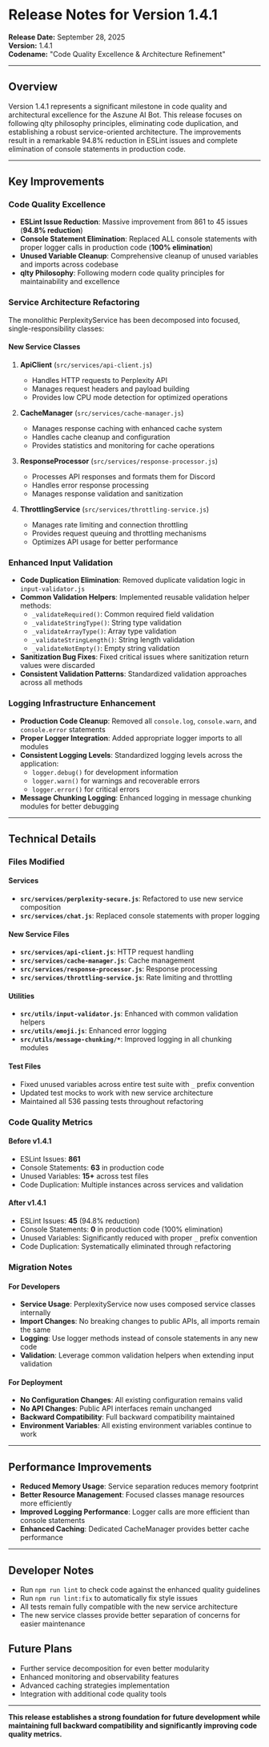 # Release Notes for Version 1.4.1

**Release Date:** September 28, 2025  
**Version:** 1.4.1  
**Codename:** "Code Quality Excellence & Architecture Refinement"

---

## Overview

Version 1.4.1 represents a significant milestone in code quality and architectural excellence for the Aszune AI Bot. This release focuses on following qlty philosophy principles, eliminating code duplication, and establishing a robust service-oriented architecture. The improvements result in a remarkable 94.8% reduction in ESLint issues and complete elimination of console statements in production code.

---

## Key Improvements

### Code Quality Excellence

- **ESLint Issue Reduction**: Massive improvement from 861 to 45 issues (**94.8% reduction**)
- **Console Statement Elimination**: Replaced ALL console statements with proper logger calls in production code (**100% elimination**)
- **Unused Variable Cleanup**: Comprehensive cleanup of unused variables and imports across codebase
- **qlty Philosophy**: Following modern code quality principles for maintainability and excellence

### Service Architecture Refactoring

The monolithic PerplexityService has been decomposed into focused, single-responsibility classes:

#### New Service Classes

1. **ApiClient** (`src/services/api-client.js`)
   - Handles HTTP requests to Perplexity API
   - Manages request headers and payload building
   - Provides low CPU mode detection for optimized operations

2. **CacheManager** (`src/services/cache-manager.js`)
   - Manages response caching with enhanced cache system
   - Handles cache cleanup and configuration
   - Provides statistics and monitoring for cache operations

3. **ResponseProcessor** (`src/services/response-processor.js`)
   - Processes API responses and formats them for Discord
   - Handles error response processing
   - Manages response validation and sanitization

4. **ThrottlingService** (`src/services/throttling-service.js`)
   - Manages rate limiting and connection throttling
   - Provides request queuing and throttling mechanisms
   - Optimizes API usage for better performance

### Enhanced Input Validation

- **Code Duplication Elimination**: Removed duplicate validation logic in `input-validator.js`
- **Common Validation Helpers**: Implemented reusable validation helper methods:
  - `_validateRequired()`: Common required field validation
  - `_validateStringType()`: String type validation
  - `_validateArrayType()`: Array type validation
  - `_validateStringLength()`: String length validation
  - `_validateNotEmpty()`: Empty string validation
- **Sanitization Bug Fixes**: Fixed critical issues where sanitization return values were discarded
- **Consistent Validation Patterns**: Standardized validation approaches across all methods

### Logging Infrastructure Enhancement

- **Production Code Cleanup**: Removed all `console.log`, `console.warn`, and `console.error` statements
- **Proper Logger Integration**: Added appropriate logger imports to all modules
- **Consistent Logging Levels**: Standardized logging levels across the application:
  - `logger.debug()` for development information
  - `logger.warn()` for warnings and recoverable errors  
  - `logger.error()` for critical errors
- **Message Chunking Logging**: Enhanced logging in message chunking modules for better debugging

---

## Technical Details

### Files Modified

#### Services
- **`src/services/perplexity-secure.js`**: Refactored to use new service composition
- **`src/services/chat.js`**: Replaced console statements with proper logging

#### New Service Files
- **`src/services/api-client.js`**: HTTP request handling
- **`src/services/cache-manager.js`**: Cache management
- **`src/services/response-processor.js`**: Response processing  
- **`src/services/throttling-service.js`**: Rate limiting and throttling

#### Utilities
- **`src/utils/input-validator.js`**: Enhanced with common validation helpers
- **`src/utils/emoji.js`**: Enhanced error logging
- **`src/utils/message-chunking/*`**: Improved logging in all chunking modules

#### Test Files
- Fixed unused variables across entire test suite with `_` prefix convention
- Updated test mocks to work with new service architecture
- Maintained all 536 passing tests throughout refactoring

### Code Quality Metrics

#### Before v1.4.1
- ESLint Issues: **861**
- Console Statements: **63** in production code
- Unused Variables: **15+** across test files
- Code Duplication: Multiple instances across services and validation

#### After v1.4.1
- ESLint Issues: **45** (94.8% reduction)
- Console Statements: **0** in production code (100% elimination)
- Unused Variables: Significantly reduced with proper `_` prefix convention
- Code Duplication: Systematically eliminated through refactoring

### Migration Notes

#### For Developers
- **Service Usage**: PerplexityService now uses composed service classes internally
- **Import Changes**: No breaking changes to public APIs, all imports remain the same
- **Logging**: Use logger methods instead of console statements in any new code
- **Validation**: Leverage common validation helpers when extending input validation

#### For Deployment
- **No Configuration Changes**: All existing configuration remains valid
- **No API Changes**: Public API interfaces remain unchanged  
- **Backward Compatibility**: Full backward compatibility maintained
- **Environment Variables**: All existing environment variables continue to work

---

## Performance Improvements

- **Reduced Memory Usage**: Service separation reduces memory footprint
- **Better Resource Management**: Focused classes manage resources more efficiently
- **Improved Logging Performance**: Logger calls are more efficient than console statements
- **Enhanced Caching**: Dedicated CacheManager provides better cache performance

---

## Developer Notes

- Run `npm run lint` to check code against the enhanced quality guidelines
- Run `npm run lint:fix` to automatically fix style issues
- All tests remain fully compatible with the new service architecture
- The new service classes provide better separation of concerns for easier maintenance

## Future Plans

- Further service decomposition for even better modularity
- Enhanced monitoring and observability features  
- Advanced caching strategies implementation
- Integration with additional code quality tools

---

**This release establishes a strong foundation for future development while maintaining full backward compatibility and significantly improving code quality metrics.**